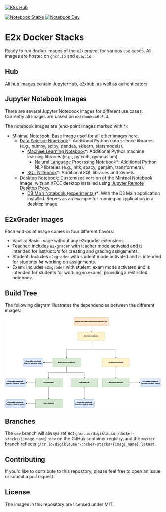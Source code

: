 [![K8s Hub](https://github.com/DigiKlausur/docker-stacks/actions/workflows/hub.yml/badge.svg)](https://github.com/DigiKlausur/docker-stacks/actions/workflows/hub.yml)

[![Notebook Stable](https://github.com/DigiKlausur/docker-stacks/actions/workflows/docker_main.yml/badge.svg)](https://github.com/DigiKlausur/docker-stacks/actions/workflows/docker_main.yml)
[![Notebook Dev](https://github.com/DigiKlausur/docker-stacks/actions/workflows/docker_dev.yml/badge.svg)](https://github.com/DigiKlausur/docker-stacks/actions/workflows/docker_dev.yml)

# E2x Docker Stacks

Ready to run docker images of the `e2x` project for various use cases. 
All images are hosted on `ghcr.io` and `quay.io`.

## Hub

All [hub images](hub) contain JupyterHub, [e2xhub](https://github.com/DigiKlausur/e2xhub), as well as authenticators.

## Jupyter Notebook Images

There are several Jupyter Notebook images for different use cases.
Currently all images are based on `notebook==6.5.4`.

The notebook images are (end-point images marked with *):

* [Minimal Notebook](images/minimal-notebook/): Base image used for all other images here.
  * [Data Science Notebook](images/datascience-notebook/)*: Additional Python data science libraries (e.g., numpy, scipy, pandas, sklearn, statsmodels). 
    * [Machine Learning Notebook](images/ml-notebook/)*: Additional Python machine learning libraries (e.g., pytorch, gymnasium). 
      * [Natural Language Processing Notebook](images/nlp-notebook/)*: Additional Python NLP libraries (e.g., nltk, spacy, gensim, transformers). 
    * [SQL Notebook](images/sql-notebook/)*: Additional SQL libraries and kernels.
  * [Desktop Notebook](images/desktop-notebook/): Customized version of the [Minimal Notebook](images/minimal-notebook) image, with an XFCE desktop installed using [Jupyter Remote Desktop Proxy](https://github.com/jupyterhub/jupyter-remote-desktop-proxy).
    * [DB Main Notebook (experimental)](images/dbmain-notebook/)*: With the DB Main application installed. Serves as an example for running an application in a desktop image.

## E2xGrader Images

Each end-point image comes in four different flavors:

* Vanilla: Basic image without any e2xgrader extensions.
* Teacher: Includes `e2xgrader` with teacher mode activated and is intended for instructors for creating and grading assignments.
* Student: Includes `e2xgrader` with student mode activated and is intended for students for working on assignments.
* Exam: Includes `e2xgrader` with student_exam mode activated and is intended for students for working on exams, providing a restricted notebook.

## Build Tree

The following diagram illustrates the dependencies between the different images:

![build tree](architecture.png)

## Branches

The `dev` branch will always reflect `ghcr.io/digiklausur/docker-stacks/{image_name}:dev` on the GitHub container registry, and the `master` branch reflects `ghcr.io/digiklausur/docker-stacks/{image_name}:latest`. 

## Contributing

If you'd like to contribute to this repository, please feel free to open an issue or submit a pull request.

## License

The images in this repository are licensed under MIT.

